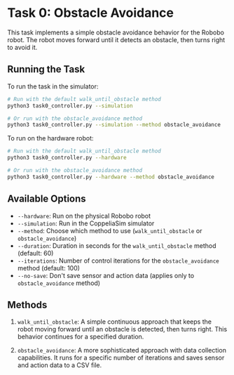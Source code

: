 # Task 0: Obstacle Avoidance

This task implements a simple obstacle avoidance behavior for the Robobo robot. The robot moves forward until it detects an obstacle, then turns right to avoid it.

## Running the Task

To run the task in the simulator:

```bash
# Run with the default walk_until_obstacle method
python3 task0_controller.py --simulation

# Or run with the obstacle_avoidance method
python3 task0_controller.py --simulation --method obstacle_avoidance
```

To run on the hardware robot:

```bash
# Run with the default walk_until_obstacle method
python3 task0_controller.py --hardware

# Or run with the obstacle_avoidance method
python3 task0_controller.py --hardware --method obstacle_avoidance
```

## Available Options

- `--hardware`: Run on the physical Robobo robot
- `--simulation`: Run in the CoppeliaSim simulator
- `--method`: Choose which method to use (`walk_until_obstacle` or `obstacle_avoidance`)
- `--duration`: Duration in seconds for the `walk_until_obstacle` method (default: 60)
- `--iterations`: Number of control iterations for the `obstacle_avoidance` method (default: 100)
- `--no-save`: Don't save sensor and action data (applies only to `obstacle_avoidance` method)

## Methods

1. `walk_until_obstacle`: A simple continuous approach that keeps the robot moving forward until an obstacle is detected, then turns right. This behavior continues for a specified duration.

2. `obstacle_avoidance`: A more sophisticated approach with data collection capabilities. It runs for a specific number of iterations and saves sensor and action data to a CSV file.
